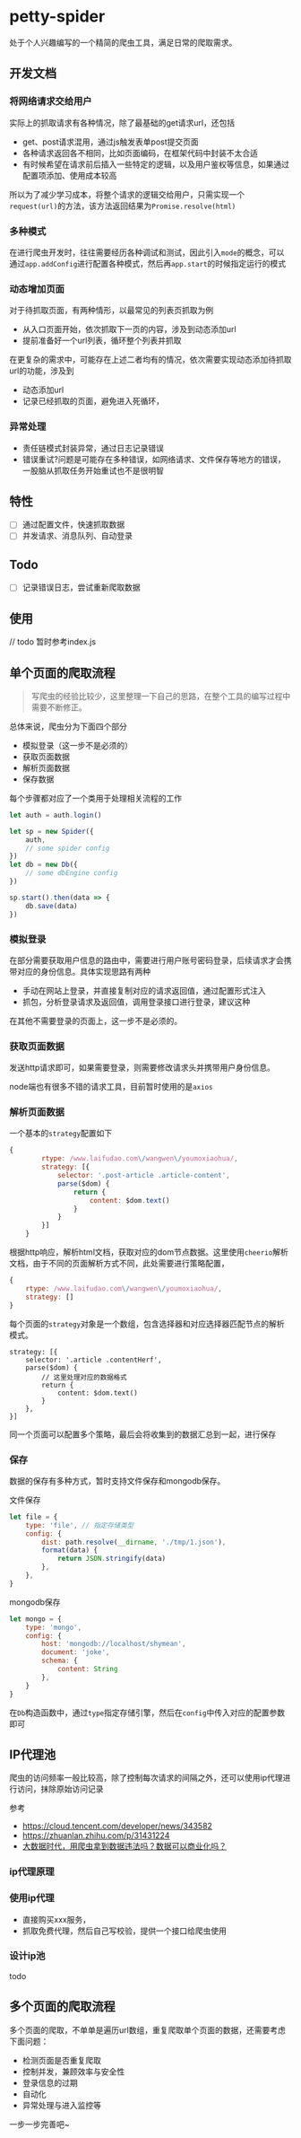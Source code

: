 petty-spider
===

处于个人兴趣编写的一个精简的爬虫工具，满足日常的爬取需求。


## 开发文档

### 将网络请求交给用户

实际上的抓取请求有各种情况，除了最基础的get请求url，还包括
* get、post请求混用，通过js触发表单post提交页面
* 各种请求返回各不相同，比如页面编码，在框架代码中封装不太合适
* 有时候希望在请求前后插入一些特定的逻辑，以及用户鉴权等信息，如果通过配置项添加、使用成本较高

所以为了减少学习成本，将整个请求的逻辑交给用户，只需实现一个`request(url)`的方法，该方法返回结果为`Promise.resolve(html)`

### 多种模式

在进行爬虫开发时，往往需要经历各种调试和测试，因此引入`mode`的概念，可以通过`app.addConfig`进行配置各种模式，然后再`app.start`的时候指定运行的模式

### 动态增加页面
对于待抓取页面，有两种情形，以最常见的列表页抓取为例
* 从入口页面开始，依次抓取下一页的内容，涉及到动态添加url
* 提前准备好一个url列表，循环整个列表并抓取

在更复杂的需求中，可能存在上述二者均有的情况，依次需要实现动态添加待抓取url的功能，涉及到
* 动态添加url
* 记录已经抓取的页面，避免进入死循环，

### 异常处理

* 责任链模式封装异常，通过日志记录错误
* 错误重试?问题是可能存在多种错误，如网络请求、文件保存等地方的错误，一股脑从抓取任务开始重试也不是很明智

## 特性
* [ ] 通过配置文件，快速抓取数据
* [ ] 并发请求、消息队列、自动登录

## Todo
* [ ] 记录错误日志，尝试重新爬取数据 

## 使用
// todo 暂时参考index.js

## 单个页面的爬取流程
> 写爬虫的经验比较少，这里整理一下自己的思路，在整个工具的编写过程中需要不断修正。

总体来说，爬虫分为下面四个部分
* 模拟登录（这一步不是必须的）
* 获取页面数据
* 解析页面数据
* 保存数据

每个步骤都对应了一个类用于处理相关流程的工作
```js
let auth = auth.login()

let sp = new Spider({
    auth,
    // some spider config
})
let db = new Db({
    // some dbEngine config
})

sp.start().then(data => {
    db.save(data)
})
```


### 模拟登录
在部分需要获取用户信息的路由中，需要进行用户账号密码登录，后续请求才会携带对应的身份信息。具体实现思路有两种
* 手动在网站上登录，并直接复制对应的请求返回值，通过配置形式注入
* 抓包，分析登录请求及返回值，调用登录接口进行登录，建议这种

在其他不需要登录的页面上，这一步不是必须的。

### 获取页面数据
发送http请求即可，如果需要登录，则需要修改请求头并携带用户身份信息。

node端也有很多不错的请求工具，目前暂时使用的是`axios`

### 解析页面数据
一个基本的`strategy`配置如下
```js
{
        rtype: /www.laifudao.com\/wangwen\/youmoxiaohua/,
        strategy: [{
            selector: '.post-article .article-content',
            parse($dom) {
                return {
                    content: $dom.text()
                }
            }
        }]
    }
```
根据http响应，解析html文档，获取对应的dom节点数据。这里使用`cheerio`解析文档，由于不同的页面解析方式不同，此处需要进行策略配置，
```js
{
    rtype: /www.laifudao.com\/wangwen\/youmoxiaohua/,
    strategy: []
}
```
每个页面的`strategy`对象是一个数组，包含选择器和对应选择器匹配节点的解析模式。
```
strategy: [{
    selector: '.article .contentHerf',
    parse($dom) {
        // 这里处理对应的数据格式
        return {
            content: $dom.text()
        }
    },
}]
```
同一个页面可以配置多个策略，最后会将收集到的数据汇总到一起，进行保存

### 保存
数据的保存有多种方式，暂时支持文件保存和mongodb保存。

文件保存
```js
let file = {
    type: 'file', // 指定存储类型
    config: {
        dist: path.resolve(__dirname, './tmp/1.json'),
        format(data) {
            return JSON.stringify(data)
        },
    },
}
```

mongodb保存
```js
let mongo = {
    type: 'mongo',
    config: {
        host: 'mongodb://localhost/shymean',
        document: 'joke',
        schema: {
            content: String
        },
    }
}
```
在`Db`构造函数中，通过`type`指定存储引擎，然后在`config`中传入对应的配置参数即可

## IP代理池


爬虫的访问频率一般比较高，除了控制每次请求的间隔之外，还可以使用ip代理进行访问，抹除原始访问记录

参考
* https://cloud.tencent.com/developer/news/343582
* https://zhuanlan.zhihu.com/p/31431224
* [大数据时代，用爬虫拿到数据违法吗？数据可以商业化吗？](https://zhuanlan.zhihu.com/p/66870379)

### ip代理原理

### 使用ip代理

* 直接购买xxx服务，
* 抓取免费代理，然后自己写校验，提供一个接口给爬虫使用

### 设计ip池

todo

## 多个页面的爬取流程
多个页面的爬取，不单单是遍历url数组，重复爬取单个页面的数据，还需要考虑下面问题：
* 检测页面是否重复爬取
* 控制并发，兼顾效率与安全性
* 登录信息的过期
* 自动化
* 异常处理与进入监控等

一步一步完善吧~


